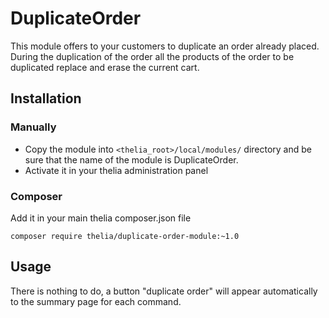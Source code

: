 # DuplicateOrder

This module offers to your customers to duplicate an order already placed.
During the duplication of the order all the products of the order to be duplicated replace and erase the current cart.

## Installation

### Manually

* Copy the module into ```<thelia_root>/local/modules/``` directory and be sure that the name of the module is DuplicateOrder.
* Activate it in your thelia administration panel

### Composer

Add it in your main thelia composer.json file

```
composer require thelia/duplicate-order-module:~1.0
```

## Usage

There is nothing to do, a button "duplicate order" will appear automatically to the summary page for each command.
